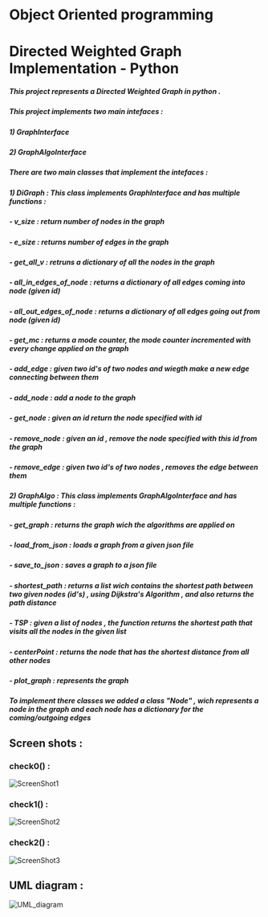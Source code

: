 # Object Oriented programming
# Directed Weighted Graph Implementation - Python

##### This project represents a Directed Weighted Graph in python .

##### This project implements two main intefaces :<br />
##### 1) GraphInterface <br />
##### 2) GraphAlgoInterface <br />
 
##### There are two main classes that implement the intefaces :<br />
##### 1) DiGraph : This class implements GraphInterface and has multiple functions :<br />
##### - v_size : return number of nodes in the graph<br />
##### - e_size : returns number of edges in the graph <br />
##### - get_all_v : retruns a dictionary of all the nodes in the graph <br />
##### - all_in_edges_of_node : returns a dictionary of all edges coming into node (given id)<br />
##### - all_out_edges_of_node : returns a dictionary of all edges going out from node (given id)<br />
##### - get_mc : returns a mode counter, the mode counter incremented with every change applied on the graph<br />
##### - add_edge : given two id's of  two nodes and wiegth make a new edge connecting between them<br />
##### - add_node : add a node to the graph<br />
##### - get_node : given an id return the node specified with id<br />
##### - remove_node : given an id , remove the node specified with this id from the graph<br />
##### - remove_edge : given two id's of two nodes , removes the edge between them <br />  
##### 2) GraphAlgo : This class implements GraphAlgoInterface and has multiple functions :<br />
##### - get_graph : returns the graph wich the algorithms are applied on<br />
##### - load_from_json : loads a graph from a given json file <br />
##### - save_to_json : saves a graph to a json file <br />
##### - shortest_path : returns a list wich contains the shortest path between two given nodes (id's) , using Dijkstra's Algorithm , and also returns the path distance<br />
##### - TSP : given a list of nodes , the function returns the shortest path that visits all the nodes in the given list<br />
##### - centerPoint : returns the node that has the shortest distance from all other nodes <br /> 
##### - plot_graph : represents the graph<br />
 
##### To implement there classes we added a class "Node" , wich represents a node in the graph and each node has a dictionary for the coming/outgoing edges <br />

## Screen shots :<br />
### check0() :<br />
![ScreenShot1](https://user-images.githubusercontent.com/94143804/147658322-538d0f9d-38be-4f25-9e17-fae0a443b67f.jpeg)<br />
### check1() :<br />
![ScreenShot2](https://user-images.githubusercontent.com/94143804/147658332-1e9a76c0-4a3f-40e1-89f3-89eb30a3a629.jpeg)<br />
### check2() :<br />
![ScreenShot3](https://user-images.githubusercontent.com/94143804/147658336-d7fa559f-4e1e-4614-8306-82aed47f54d2.jpeg)<br />

## UML diagram :<br />
![UML_diagram](https://user-images.githubusercontent.com/94143804/147659608-714a2b6b-4fd4-4e5e-82d4-83c228282028.jpeg)


